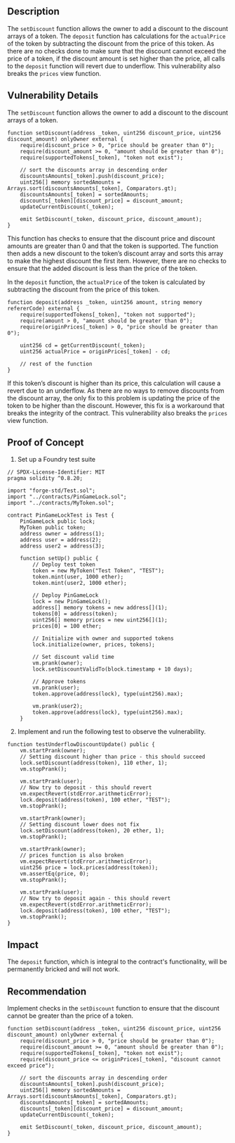 ## Description
The `setDiscount` function allows the owner to add a discount to the discount arrays of a token. The `deposit` function has calculations for the `actualPrice` of the token by subtracting the discount from the price of this token. As there are no checks done to make sure that the discount cannot exceed the price of a token, if the discount amount is set higher than the price, all calls to the `deposit` function will revert due to underflow. This vulnerability also breaks the `prices` view function.

## Vulnerability Details
The `setDiscount` function allows the owner to add a discount to the discount arrays of a token.

```solidity
function setDiscount(address _token, uint256 discount_price, uint256 discount_amount) onlyOwner external {
    require(discount_price > 0, "price should be greater than 0");
    require(discount_amount >= 0, "amount should be greater than 0");
    require(supportedTokens[_token], "token not exist");
    
    // sort the discounts array in descending order
    discountsAmounts[_token].push(discount_price);
    uint256[] memory sortedAmounts = Arrays.sort(discountsAmounts[_token], Comparators.gt);
    discountsAmounts[_token] = sortedAmounts;
    discounts[_token][discount_price] = discount_amount;
    updateCurrentDiscount(_token);
    
    emit SetDiscount(_token, discount_price, discount_amount);
}
```

This function has checks to ensure that the discount price and discount amounts are greater than 0 and that the token is supported. The function then adds a new discount to the token’s discount array and sorts this array to make the highest discount the first item. However, there are no checks to ensure that the added discount is less than the price of the token.

In the `deposit` function, the `actualPrice` of the token is calculated by subtracting the discount from the price of this token.

```solidity
function deposit(address _token, uint256 amount, string memory refererCode) external {
    require(supportedTokens[_token], "token not supported");
    require(amount > 0, "amount should be greater than 0");
    require(originPrices[_token] > 0, "price should be greater than 0");
    
    uint256 cd = getCurrentDiscount(_token);
    uint256 actualPrice = originPrices[_token] - cd;
    
    // rest of the function
}
```

If this token’s discount is higher than its price, this calculation will cause a revert due to an underflow. As there are no ways to remove discounts from the discount array, the only fix to this problem is updating the price of the token to be higher than the discount. However, this fix is a workaround that breaks the integrity of the contract. This vulnerability also breaks the `prices` view function.

## Proof of Concept
1) Set up a Foundry test suite

```solidity
// SPDX-License-Identifier: MIT
pragma solidity ^0.8.20;

import "forge-std/Test.sol";
import "../contracts/PinGameLock.sol";
import "../contracts/MyToken.sol";

contract PinGameLockTest is Test {
    PinGameLock public lock;
    MyToken public token;
    address owner = address(1);
    address user = address(2);
    address user2 = address(3);

    function setUp() public {
        // Deploy test token
        token = new MyToken("Test Token", "TEST");
        token.mint(user, 1000 ether);
        token.mint(user2, 1000 ether);

        // Deploy PinGameLock
        lock = new PinGameLock();
        address[] memory tokens = new address[](1);
        tokens[0] = address(token);
        uint256[] memory prices = new uint256[](1);
        prices[0] = 100 ether;

        // Initialize with owner and supported tokens
        lock.initialize(owner, prices, tokens);

        // Set discount valid time
        vm.prank(owner);
        lock.setDiscountValidTo(block.timestamp + 10 days);

        // Approve tokens
        vm.prank(user);
        token.approve(address(lock), type(uint256).max);

        vm.prank(user2);
        token.approve(address(lock), type(uint256).max);
    }
```

2) Implement and run the following test to observe the vulnerability.

```solidity
function testUnderflowDiscountUpdate() public {
    vm.startPrank(owner);
    // Setting discount higher than price - this should succeed
    lock.setDiscount(address(token), 110 ether, 1);
    vm.stopPrank();

    vm.startPrank(user);
    // Now try to deposit - this should revert
    vm.expectRevert(stdError.arithmeticError);
    lock.deposit(address(token), 100 ether, "TEST");
    vm.stopPrank();

    vm.startPrank(owner);
    // Setting discount lower does not fix
    lock.setDiscount(address(token), 20 ether, 1);
    vm.stopPrank();

    vm.startPrank(owner);
    // prices function is also broken
    vm.expectRevert(stdError.arithmeticError);
    uint256 price = lock.prices(address(token));
    vm.assertEq(price, 0);
    vm.stopPrank();

    vm.startPrank(user);
    // Now try to deposit again - this should revert
    vm.expectRevert(stdError.arithmeticError);
    lock.deposit(address(token), 100 ether, "TEST");
    vm.stopPrank();
}
```

## Impact
The `deposit` function, which is integral to the contract's functionality, will be permanently bricked and will not work.

## Recommendation
Implement checks in the `setDiscount` function to ensure that the discount cannot be greater than the price of a token.

```solidity
function setDiscount(address _token, uint256 discount_price, uint256 discount_amount) onlyOwner external {
    require(discount_price > 0, "price should be greater than 0");
    require(discount_amount >= 0, "amount should be greater than 0");
    require(supportedTokens[_token], "token not exist");
    require(discount_price <= originPrices[_token], "discount cannot exceed price");
    
    // sort the discounts array in descending order
    discountsAmounts[_token].push(discount_price);
    uint256[] memory sortedAmounts = Arrays.sort(discountsAmounts[_token], Comparators.gt);
    discountsAmounts[_token] = sortedAmounts;
    discounts[_token][discount_price] = discount_amount;
    updateCurrentDiscount(_token);
    
    emit SetDiscount(_token, discount_price, discount_amount);
}
```
